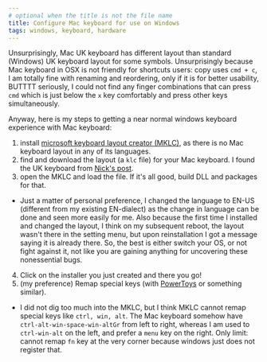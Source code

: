 ```yaml
---
# optional when the title is not the file name
title: Configure Mac keyboard for use on Windows
tags: windows, keyboard, hardware
---
```


Unsurprisingly, Mac UK keyboard has different layout than standard (Windows) UK keyboard layout for some symbols.
Unsurprisingly because Mac keyboard in OSX is not friendly for shortcuts users: 
copy uses `cmd + c`, I am totally fine with renaming and reordering, only if it is for better usability, 
BUTTTT seriously, I could not find any finger combinations that can press `cmd` which is just below the `x` key 
comfortably and press other keys simultaneously.

Anyway, here is my steps to getting a near normal windows keyboard experience with Mac keyboard:
1. install [microsoft keyboard layout creator (MKLC)][layout creator download], as there is no Mac keyboard layout in any of its languages.
2. find and download the layout (a `klc` file) for your Mac keyboard.
  I found the UK keyboard from [Nick's post][klc source].
3. open the MKLC and load the file.
  If it's all good, build DLL and packages for that.
  - Just a matter of personal preference, I changed the language to EN-US (different from my existing EN-dialect) 
    as the change in language can be done and seen more easily for me.
    Also because the first time I installed and changed the layout, I think on my subsequent reboot, the layout wasn't there in the setting menu, 
    but upon reinstallation I got a message saying it is already there.
    So, the best is either switch your OS, or not fight against it, not like you are gaining anything for uncovering these nonessential bugs.
4. Click on the installer you just created and there you go!
5. (my preference) Remap special keys (with [PowerToys][powertoys gh] or something similar).
  - I did not dig too much into the MKLC, but I think MKLC cannot remap special keys like `ctrl, win, alt`.
    The Mac keyboard somehow have `ctrl-alt-win-space-win-altGr` from left to right, whereas I am used to `ctrl-win-alt` on the left,
    and prefer a `menu` key on the right.
    Only limit: cannot remap `fn` key at the very corner because windows just does not register that.


[klc source]: https://www.linickx.com/macbook-pro-uk-keyboard-layout
[layout creator download]: https://www.microsoft.com/en-us/download/details.aspx?id=102134
[powertoys gh]: https://github.com/microsoft/PowerToys
